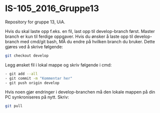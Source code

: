 # IS-105_2016_Gruppe13
Repository for gruppe 13, UiA.

Hvis du skal laste opp f.eks. en fil, last opp til develop-branch først. Master branch er kun til ferdige oppgaver.
Hvis du ønsker å laste opp til develop-branch med cmd/git bash, MÅ du endre på hvilken branch du bruker. Dette gjøres ved å skrive følgende:

```sh
git checkout develop
```

Legg ønsket fil i lokal mappe og skriv følgende i cmd:
```sh
- git add --all
- git commit -m "Kommentar her"
- git push origin develop
```

Hvis noen gjør endringer i develop-branchen må den lokale mappen på din PC synkroniseres på nytt. Skriv:
```sh
git pull
```
